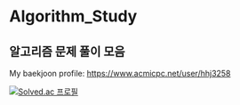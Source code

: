 # Algorithm_Study
## 알고리즘 문제 풀이 모음
My baekjoon profile: https://www.acmicpc.net/user/hhj3258

[![Solved.ac
프로필](http://mazassumnida.wtf/api/v2/generate_badge?boj=hhj3258)](https://solved.ac/hhj3258)
